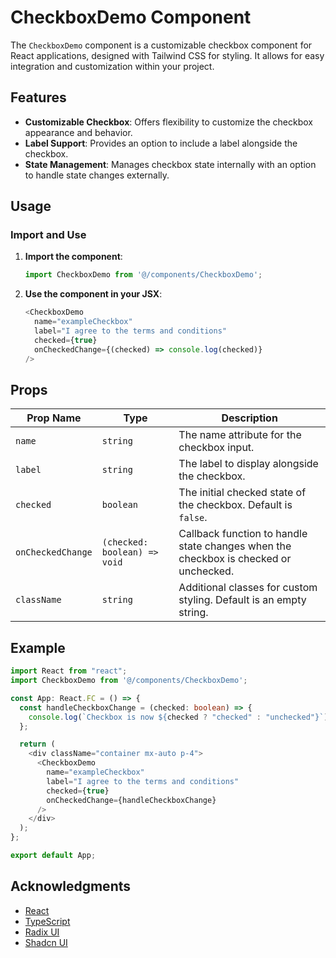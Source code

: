 # CheckboxDemo Component

The `CheckboxDemo` component is a customizable checkbox component for React applications, designed with Tailwind CSS for styling. It allows for easy integration and customization within your project.

## Features

- **Customizable Checkbox**: Offers flexibility to customize the checkbox appearance and behavior.
- **Label Support**: Provides an option to include a label alongside the checkbox.
- **State Management**: Manages checkbox state internally with an option to handle state changes externally.

## Usage

### Import and Use

1. **Import the component**:

    ```typescript
    import CheckboxDemo from '@/components/CheckboxDemo';
    ```

2. **Use the component in your JSX**:

    ```typescript
    <CheckboxDemo
      name="exampleCheckbox"
      label="I agree to the terms and conditions"
      checked={true}
      onCheckedChange={(checked) => console.log(checked)}
    />
    ```

## Props


| Prop Name           | Type             | Description                                          |
| ------------------- | ---------------- | ---------------------------------------------------- |
| `name`              | `string`         | The name attribute for the checkbox input.           |
| `label`             | `string`         | The label to display alongside the checkbox.         |
| `checked`           | `boolean`        | The initial checked state of the checkbox. Default is `false`.|
| `onCheckedChange`   | `(checked: boolean) => void`| Callback function to handle state changes when the checkbox is checked or unchecked. |
| `className`         | `string`         | Additional classes for custom styling. Default is an empty string.                     |


## Example

```typescript
import React from "react";
import CheckboxDemo from '@/components/CheckboxDemo';

const App: React.FC = () => {
  const handleCheckboxChange = (checked: boolean) => {
    console.log(`Checkbox is now ${checked ? "checked" : "unchecked"}`);
  };

  return (
    <div className="container mx-auto p-4">
      <CheckboxDemo
        name="exampleCheckbox"
        label="I agree to the terms and conditions"
        checked={true}
        onCheckedChange={handleCheckboxChange}
      />
    </div>
  );
};

export default App;
```

## Acknowledgments

- [React](https://reactjs.org/)
- [TypeScript](https://www.typescriptlang.org/)
- [Radix UI](https://www.radix-ui.com/)
- [Shadcn UI](https://ui.shadcn.com/docs/components/checkbox)